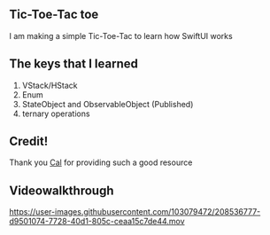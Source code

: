 ## Tic-Toe-Tac toe
I am making a simple Tic-Toe-Tac to learn how SwiftUI works


## The keys that I learned
1. VStack/HStack
2. Enum 
3. StateObject and ObservableObject (Published)
4. ternary operations

## Credit!
Thank you [Cal](https://www.youtube.com/watch?v=LmkHSTPK2h8) for providing such a good resource

## Videowalkthrough

https://user-images.githubusercontent.com/103079472/208536777-d9501074-7728-40d1-805c-ceaa15c7de44.mov

